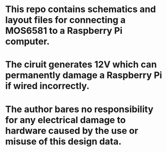 # This repo contains schematics and layout files for connecting a MOS6581 to a Raspberry Pi computer. 
# The ciruit generates 12V which can permanently damage a Raspberry Pi if wired incorrectly.
# The author bares no responsibility for any electrical damage to hardware caused by the use or misuse of this design data.

